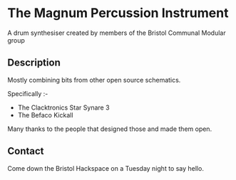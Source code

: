 # The Magnum Percussion Instrument

A drum synthesiser created by members of the Bristol Communal Modular group


## Description

Mostly combining bits from other open source schematics.

Specifically :-

* The Clacktronics Star Synare 3
* The Befaco Kickall

Many thanks to the people that designed those and made them open.


## Contact

Come down the Bristol Hackspace on a Tuesday night to say hello.
